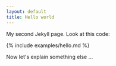 ```yaml
---
layout: default
title: Hello world
---
```


My second Jekyll page.  Look at this code:

{% include examples/hello.md %}

Now let's explain something else ...
